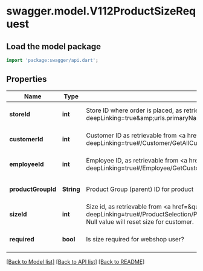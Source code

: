 # swagger.model.V112ProductSizeRequest

## Load the model package
```dart
import 'package:swagger/api.dart';
```

## Properties
Name | Type | Description | Notes
------------ | ------------- | ------------- | -------------
**storeId** | **int** | Store ID where order is placed, as retrievable from &lt;a href&#x3D;\&quot;?deepLinking&#x3D;true&amp;amp;urls.primaryName&#x3D;v1.5#/Webshop/Store\&quot;&gt;/api/Webshop&lt;/a&gt; | [optional] [default to null]
**customerId** | **int** | Customer ID as retrievable from &lt;a href&#x3D;\&quot;?deepLinking&#x3D;true#/Customer/GetAllCustomers\&quot;&gt;/api/Customer&lt;/a&gt; | [optional] [default to null]
**employeeId** | **int** | Employee ID, as retrievable from &lt;a href&#x3D;\&quot;?deepLinking&#x3D;true#/Employee/GetCustomerEmployees\&quot;&gt;/api/Employee&lt;/a&gt; | [optional] [default to null]
**productGroupId** | **String** | Product Group (parent) ID for product | [optional] [default to null]
**sizeId** | **int** | Size id, as retrievable from &lt;a href&#x3D;\&quot;?deepLinking&#x3D;true#/ProductSelection/ProductSelectionWithSize\&quot;&gt;/api/ProductSelection&lt;/a&gt;. Null value will reset size for customer. | [optional] [default to null]
**required** | **bool** | Is size required for webshop user? | [optional] [default to null]

[[Back to Model list]](../README.md#documentation-for-models) [[Back to API list]](../README.md#documentation-for-api-endpoints) [[Back to README]](../README.md)


